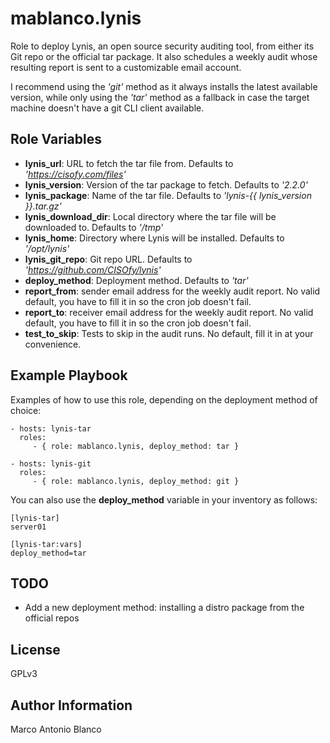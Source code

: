 mablanco.lynis
==============

Role to deploy Lynis, an open source security auditing tool, from either its Git repo or the official tar package. It also schedules a weekly audit whose resulting report is sent to a customizable email account.

I recommend using the *'git'* method as it always installs the latest available version, while only using the *'tar'* method as a fallback in case the target machine doesn't have a git CLI client available.

Role Variables
--------------

- **lynis_url**: URL to fetch the tar file from. Defaults to *'https://cisofy.com/files'*
- **lynis_version**: Version of the tar package to fetch. Defaults to *'2.2.0'*
- **lynis_package**: Name of the tar file. Defaults to *'lynis-{{ lynis_version }}.tar.gz'*
- **lynis_download_dir**: Local directory where the tar file will be downloaded to. Defaults to *'/tmp'*
- **lynis_home**: Directory where Lynis will be installed. Defaults to *'/opt/lynis'*
- **lynis_git_repo**: Git repo URL. Defaults to *'https://github.com/CISOfy/lynis'*
- **deploy_method**: Deployment method. Defaults to *'tar'*
- **report_from**: sender email address for the weekly audit report. No valid default, you have to fill it in so the cron job doesn't fail.
- **report_to**: receiver email address for the weekly audit report. No valid default, you have to fill it in so the cron job doesn't fail.
- **test_to_skip**: Tests to skip in the audit runs. No default, fill it in at your convenience.

Example Playbook
----------------

Examples of how to use this role, depending on the deployment method of choice:

    - hosts: lynis-tar
      roles:
         - { role: mablanco.lynis, deploy_method: tar }

    - hosts: lynis-git
      roles:
         - { role: mablanco.lynis, deploy_method: git }

You can also use the **deploy_method** variable in your inventory as follows:

    [lynis-tar]
    server01

    [lynis-tar:vars]
    deploy_method=tar

TODO
----

- Add a new deployment method: installing a distro package from the official repos

License
-------

GPLv3

Author Information
------------------

Marco Antonio Blanco
